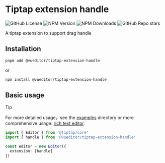 # Tiptap extension handle

![GitHub License](https://img.shields.io/github/license/vueditor/tiptap-extension-handle?style=plastic) ![NPM Version](https://img.shields.io/npm/v/%40vueditor%2Ftiptap-extension-handle?style=plastic) ![NPM Downloads](https://img.shields.io/npm/dm/%40vueditor%2Ftiptap-extension-handle?style=plastic)  ![GitHub Repo stars](https://img.shields.io/github/stars/vueditor/tiptap-extension-handle?style=plastic)

A tiptap extension to support drag handle

## Installation

```bash
pnpm add @vueditor/tiptap-extension-handle
```

or

```bash
npm install @vueditor/tiptap-extension-handle
```

## Basic usage

> [!TIP]
> For more detailed usage，see the [examples](./examples/) directory or more comprehensive usage: [rich text editor](https://github.com/vueditor/rich-text-editor.git).

```ts
import { Editor } from '@tiptap/core'
import { handle } from '@vueditor/tiptap-extension-handle'

const editor = new Editor({
  extension: [handle]
})
```

